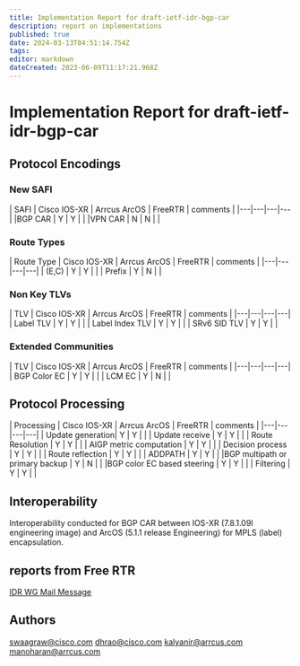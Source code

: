 ```yaml
---
title: Implementation Report for draft-ietf-idr-bgp-car
description: report on implementations
published: true
date: 2024-03-13T04:51:14.754Z
tags: 
editor: markdown
dateCreated: 2023-06-09T11:17:21.968Z
---
```


# Implementation Report for draft-ietf-idr-bgp-car
## Protocol Encodings
### New SAFI
| SAFI | Cisco IOS-XR | Arrcus ArcOS | FreeRTR | comments |
|---|---|---|---|
|BGP CAR | Y | Y | |
|VPN CAR | N | N | |
### Route Types
| Route Type | Cisco IOS-XR | Arrcus ArcOS | FreeRTR | comments |
|---|---|---|---|
| (E,C) | Y | Y | |
| Prefix | Y | N | |
### Non Key TLVs
| TLV | Cisco IOS-XR | Arrcus ArcOS | FreeRTR | comments |
|---|---|---|---|
| Label TLV | Y | Y | |
| Label Index TLV | Y | Y | |
| SRv6 SID TLV | Y | Y | |
### Extended Communities
| TLV | Cisco IOS-XR | Arrcus ArcOS | FreeRTR | comments |
|---|---|---|---|
| BGP Color EC | Y | Y | |
| LCM EC | Y | N | |
## Protocol Processing
| Processing | Cisco IOS-XR | Arrcus ArcOS | FreeRTR | comments |
|---|---|---|---|
| Update generation| Y | Y | |
| Update receive | Y | Y | |
| Route Resolution | Y | Y | |
| AIGP metric computation | Y | Y | |
| Decision process | Y | Y | |
| Route reflection | Y | Y | |
| ADDPATH | Y | Y | |
|BGP multipath or primary backup | Y | N | |
|BGP color EC based steering | Y | Y | |
| Filtering | Y | Y | |

## Interoperability
Interoperability conducted for BGP CAR between IOS-XR (7.8.1.09I engineering image) and ArcOS (5.1.1 release Engineering) for MPLS (label) encapsulation.

## reports from Free RTR
[IDR WG Mail Message](https://mailarchive.ietf.org/arch/msg/idr/RBlS9j7U1mXdPjg9klYIQB4aJZ4/)

## Authors
swaagraw@cisco.com
dhrao@cisco.com
kalyanir@arrcus.com
manoharan@arrcus.com
